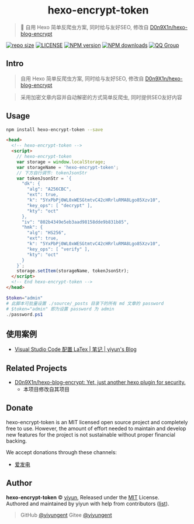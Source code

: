 <p align="center">
<!-- <img src="docs/.vuepress/public/images/logo.png" alt="hexo-encrypt-token"> -->
</p>
<h1 align="center">hexo-encrypt-token</h1>

> :cake: 自用 Hexo 简单反爬虫方案, 同时给与友好SEO, 修改自 [D0n9X1n/hexo-blog-encrypt](https://github.com/D0n9X1n/hexo-blog-encrypt)

[![repo size](https://img.shields.io/github/repo-size/yiyungent/hexo-encrypt-token.svg?style=flat)]()
[![LICENSE](https://img.shields.io/github/license/yiyungent/hexo-encrypt-token.svg?style=flat)](https://github.com/yiyungent/hexo-encrypt-token/blob/master/LICENSE)
[![NPM version](https://img.shields.io/npm/v/hexo-encrypt-token.svg)](https://www.npmjs.com/package/hexo-encrypt-token)
[![NPM downloads](https://img.shields.io/npm/dt/hexo-encrypt-token)](https://www.npmjs.com/package/hexo-encrypt-token)
[![QQ Group](https://img.shields.io/badge/QQ%20Group-894031109-deepgreen)](https://jq.qq.com/?_wv=1027&k=q5R82fYN)

## Intro

> 自用 Hexo 简单反爬虫方案, 同时给与友好SEO, 修改自 [D0n9X1n/hexo-blog-encrypt](https://github.com/D0n9X1n/hexo-blog-encrypt)

> 采用加密文章内容并自动解密的方式简单反爬虫, 同时提供SEO友好内容

## Usage

```bash
npm install hexo-encrypt-token --save
```

```html
<head>
  <!-- hexo-encrypt-token -->
  <script>
    // hexo-encrypt-token
    var storage = window.localStorage;
    var storageName = 'hexo-encrypt-token'; 
    // 下方自行调节: tokenJsonStr
    var tokenJsonStr = `{
      "dk": {
        "alg": "A256CBC",
        "ext": true,
        "k": "5YxPbPj0WL0xWESGtmtvC42cHRrluRMA8Lgo85Xzv10",
        "key_ops": [ "decrypt" ],
        "kty": "oct"
      },
      "iv": "802b4349e5eb3aad98158dde9b831b85",
      "hmk": {
        "alg": "HS256",
        "ext": true,
        "k": "5YxPbPj0WL0xWESGtmtvC42cHRrluRMA8Lgo85Xzv10",
        "key_ops": [ "verify" ],
        "kty": "oct"
      }
    }`;
    storage.setItem(storageName, tokenJsonStr);
  </script>
  <!-- End hexo-encrypt-token -->
</head>
```

```powershell
$token="admin"
# 此脚本可批量设置 ./source/_posts 目录下的所有 md 文章的 password 
# $token="admin" 即为设置 password 为 admin
./password.ps1
```

## 使用案例

- [Visual Studio Code 配置 LaTex | 笔记 | yiyun's Blog](https://moeci.com/posts/%E5%88%86%E7%B1%BB-%E6%9D%82%E8%AE%B0/vscode-latex-notebook/)


## Related Projects

- [D0n9X1n/hexo-blog-encrypt: Yet, just another hexo plugin for security.](https://github.com/D0n9X1n/hexo-blog-encrypt)
  - 本项目修改自其项目 

## Donate

hexo-encrypt-token is an MIT licensed open source project and completely free to use. However, the amount of effort needed to maintain and develop new features for the project is not sustainable without proper financial backing.

We accept donations through these channels:

- <a href="https://afdian.net/@yiyun" target="_blank">爱发电</a>

## Author

**hexo-encrypt-token** © [yiyun](https://github.com/yiyungent), Released under the [MIT](./LICENSE) License.<br>
Authored and maintained by yiyun with help from contributors ([list](https://github.com/yiyungent/hexo-encrypt-token/contributors)).

> GitHub [@yiyungent](https://github.com/yiyungent) Gitee [@yiyungent](https://gitee.com/yiyungent)


